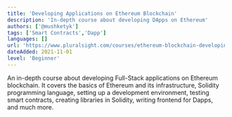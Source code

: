 ```yaml
---
title: 'Developing Applications on Ethereum Blockchain'
description: 'In-depth course about developing DApps on Ethereum'
authors: ['@mushketyk']
tags: ['Smart Contracts','Dapp']
languages: []
url: 'https://www.pluralsight.com/courses/ethereum-blockchain-developing-applications'
dateAdded: 2021-11-01
level: 'Beginner'
---
```


An in-depth course about developing Full-Stack applications on Ethereum blockchain. It covers the basics of Ethereum and its infrastructure, Solidity programming language, setting up a development environment, testing smart contracts, creating libraries in Solidity, writing frontend for Dapps, and much more.